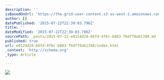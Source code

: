 ```yaml
---
description: ''
isBasedOnUrl: 'https://the-grid-user-content.s3-us-west-2.amazonaws.com/0115710f-ea44-43ad-ace9-478202f5c0e1.jpg'
author: []
datePublished: '2015-07-22T22:39:03.796Z'
title: ''
dateModified: '2015-07-22T22:39:03.796Z'
sourcePath: _posts/2015-07-22-e0124d28-66fd-4f6c-b883-f6dff0a61398.md
published: true
url: e0124d28-66fd-4f6c-b883-f6dff0a61398/index.html
_context: 'http://schema.org'
_type: Article

---
```

![](https://the-grid-user-content.s3-us-west-2.amazonaws.com/0115710f-ea44-43ad-ace9-478202f5c0e1.jpg)